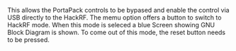 This allows the PortaPack controls to  be bypased and enable the control via USB directly to the HackRF. The memu option offers a button to switch to HackRF mode. When this mode is seleced a blue Screen showing GNU Block Diagram is shown. To come out of this mode, the reset button needs to be pressed.